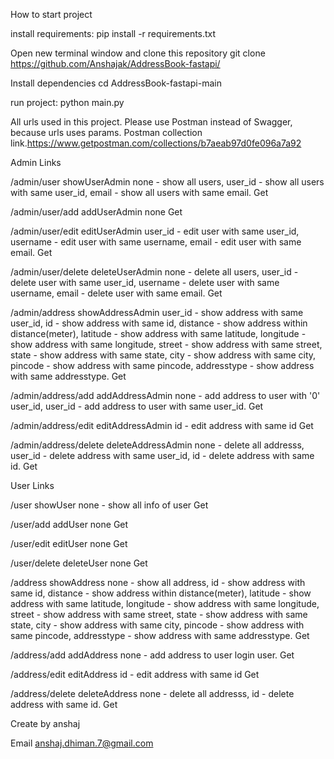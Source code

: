 How to start project

install requirements: 
pip install -r requirements.txt

Open new terminal window and clone this repository
git clone https://github.com/Anshajak/AddressBook-fastapi/

Install dependencies
cd AddressBook-fastapi-main

run project:
python main.py

All urls used in this project.
Please use Postman instead of Swagger, because urls uses params.
Postman collection link.https://www.getpostman.com/collections/b7aeab97d0fe096a7a92

Admin Links

/admin/user	showUserAdmin	none - show all users, user_id - show all users with same user_id, email - show all users with same email.	Get

/admin/user/add	addUserAdmin	none	Get

/admin/user/edit	editUserAdmin	user_id - edit user with same user_id, username - edit user with same username, email - edit user with same email.	Get

/admin/user/delete	deleteUserAdmin	none - delete all users, user_id - delete user with same user_id, username - delete user with same username, email - delete user with same email.	Get

/admin/address	showAddressAdmin	user_id - show address with same user_id, id - show address with same id, distance - show address within distance(meter), latitude - show address with same latitude, longitude - show address with same longitude, street - show address with same street, state - show address with same state, city - show address with same city, pincode - show address with same pincode, addresstype - show address with same addresstype.	Get

/admin/address/add	addAddressAdmin	none - add address to user with '0' user_id, user_id - add address to user with same user_id.	Get

/admin/address/edit	editAddressAdmin	id - edit address with same id	Get

/admin/address/delete	deleteAddressAdmin	none - delete all addresss, user_id - delete address with same user_id, id - delete address with same id. Get


User Links

/user	showUser	none - show all info of user	Get

/user/add	addUser	none	Get

/user/edit	editUser	none	Get

/user/delete	deleteUser	none	Get

/address	showAddress	none - show all address, id - show address with same id, distance - show address within distance(meter), latitude - show address with same latitude, longitude - show address with same longitude, street - show address with same street, state - show address with same state, city - show address with same city, pincode - show address with same pincode, addresstype - show address with same addresstype.	Get

/address/add	addAddress	none - add address to user login user. Get

/address/edit	editAddress	id - edit address with same id	Get

/address/delete	deleteAddress	none - delete all addresss, id - delete address with same id.	Get

Create by anshaj

Email anshaj.dhiman.7@gmail.com
